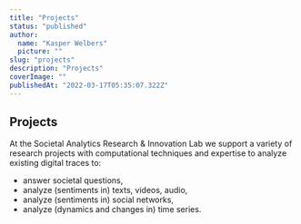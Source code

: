 ```yaml
---
title: "Projects"
status: "published"
author:
  name: "Kasper Welbers"
  picture: ""
slug: "projects"
description: "Projects"
coverImage: ""
publishedAt: "2022-03-17T05:35:07.322Z"
---
```


## Projects

At the Societal Analytics Research & Innovation Lab we support a variety of research projects with computational techniques and expertise to analyze existing digital traces to:
- answer societal questions,
- analyze (sentiments in) texts, videos, audio,
- analyze (sentiments in) social networks,
- analyze (dynamics and changes in) time series.
